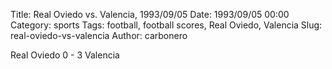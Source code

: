 Title: Real Oviedo vs. Valencia, 1993/09/05
Date: 1993/09/05 00:00
Category: sports
Tags: football, football scores, Real Oviedo, Valencia
Slug: real-oviedo-vs-valencia
Author: carbonero


Real Oviedo 0 - 3 Valencia
